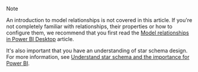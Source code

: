 > [!NOTE]
> An introduction to model relationships is not covered in this article. If you're not completely familiar with relationships, their properties or how to configure them, we recommend that you first read the [Model relationships in Power BI Desktop](../../transform-model/desktop-relationships-understand.md) article.
>
> It's also important that you have an understanding of star schema design. For more information, see [Understand star schema and the importance for Power BI](../star-schema.md).